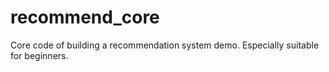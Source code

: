 # recommend_core
Core code of building a recommendation system demo. Especially suitable for beginners.
